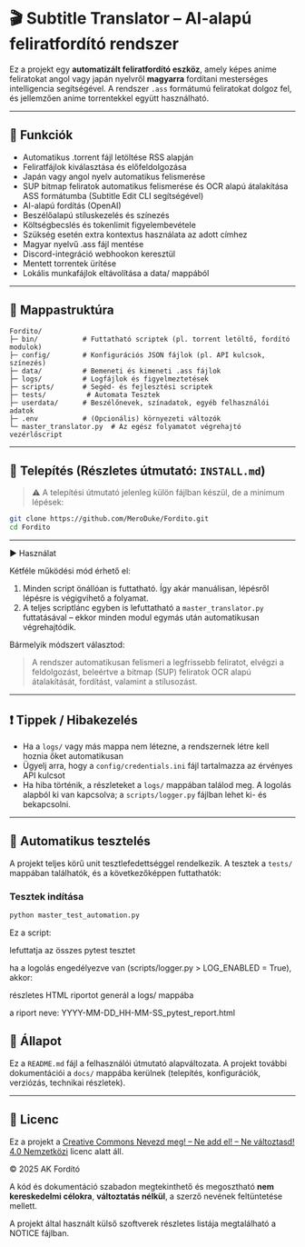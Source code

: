 # 🎬 Subtitle Translator – AI-alapú feliratfordító rendszer

Ez a projekt egy **automatizált feliratfordító eszköz**, amely képes anime feliratokat angol vagy japán nyelvről **magyarra** fordítani mesterséges intelligencia segítségével. A rendszer `.ass` formátumú feliratokat dolgoz fel, és jellemzően anime torrentekkel együtt használható.

---

## 🚀 Funkciók

* Automatikus .torrent fájl letöltése RSS alapján
* Feliratfájlok kiválasztása és előfeldolgozása
* Japán vagy angol nyelv automatikus felismerése
* SUP bitmap feliratok automatikus felismerése és OCR alapú átalakítása ASS formátumba (Subtitle Edit CLI segítségével)
* AI-alapú fordítás (OpenAI)
* Beszélőalapú stíluskezelés és színezés
* Költségbecslés és tokenlimit figyelembevétele
* Szükség esetén extra kontextus használata az adott címhez
* Magyar nyelvű .ass fájl mentése
* Discord-integráció webhookon keresztül
* Mentett torrentek ürítése
* Lokális munkafájlok eltávolítása a data/ mappából

---

## 📁 Mappastruktúra

```
Fordito/
├─ bin/           # Futtatható scriptek (pl. torrent letöltő, fordító modulok)
├─ config/        # Konfigurációs JSON fájlok (pl. API kulcsok, színezés)
├─ data/          # Bemeneti és kimeneti .ass fájlok
├─ logs/          # Logfájlok és figyelmeztetések
├─ scripts/       # Segéd- és fejlesztési scriptek
├─ tests/          # Automata Tesztek
├─ userdata/      # Beszélőnevek, színadatok, egyéb felhasználói adatok
├─ .env           # (Opcionális) környezeti változók
└─ master_translator.py  # Az egész folyamatot végrehajtó vezérlőscript
```

---

## 🔧 Telepítés (Részletes útmutató: `INSTALL.md`)

> ⚠️ A telepítési útmutató jelenleg külön fájlban készül, de a minimum lépések:

```bash
git clone https://github.com/MeroDuke/Fordito.git
cd Fordito
```

---

▶️ Használat

Kétféle működési mód érhető el:

1. Minden script önállóan is futtatható. Így akár manuálisan, lépésről lépésre is végigvihető a folyamat.
2. A teljes scriptlánc egyben is lefuttatható a `master_translator.py` futtatásával – ekkor minden modul egymás után automatikusan végrehajtódik.

Bármelyik módszert választod:

> A rendszer automatikusan felismeri a legfrissebb feliratot, elvégzi a feldolgozást, beleértve a bitmap (SUP) feliratok OCR alapú átalakítását, fordítást, valamint a stílusozást.

---

## ❗ Tippek / Hibakezelés

* Ha a `logs/` vagy más mappa nem létezne, a rendszernek létre kell hoznia őket automatikusan
* Ügyelj arra, hogy a `config/credentials.ini` fájl tartalmazza az érvényes API kulcsot
* Ha hiba történik, a részleteket a `logs/` mappában találod meg. A logolás alapból ki van kapcsolva; a `scripts/logger.py` fájlban lehet ki- és bekapcsolni.

---

## 🧪 Automatikus tesztelés

A projekt teljes körű unit tesztlefedettséggel rendelkezik. A tesztek a `tests/` mappában találhatók, és a következőképpen futtathatók:

### Tesztek indítása

```bash
python master_test_automation.py
```

Ez a script:

lefuttatja az összes pytest tesztet

ha a logolás engedélyezve van (scripts/logger.py > LOG\_ENABLED = True), akkor:

részletes HTML riportot generál a logs/ mappába

a riport neve: YYYY-MM-DD\_HH-MM-SS\_pytest\_report.html

## 📌 Állapot

Ez a `README.md` fájl a felhasználói útmutató alapváltozata. A projekt további dokumentációi a `docs/` mappába kerülnek (telepítés, konfigurációk, verziózás, technikai részletek).

---

## 📄 Licenc

Ez a projekt a [Creative Commons Nevezd meg! – Ne add el! – Ne változtasd! 4.0 Nemzetközi](https://creativecommons.org/licenses/by-nc-nd/4.0/deed.hu) licenc alatt áll.

© 2025 AK Fordító

A kód és dokumentáció szabadon megtekinthető és megosztható **nem kereskedelmi célokra**, **változtatás nélkül**, a szerző nevének feltüntetése mellett.

A projekt által használt külső szoftverek részletes listája megtalálható a NOTICE fájlban.
